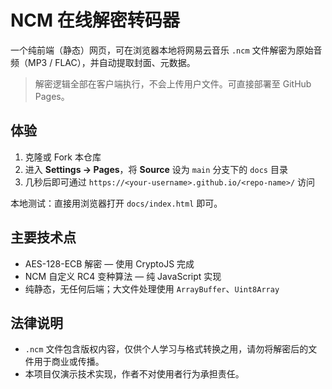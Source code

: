 # NCM 在线解密转码器

一个纯前端（静态）网页，可在浏览器本地将网易云音乐 `.ncm` 文件解密为原始音频（MP3 / FLAC），并自动提取封面、元数据。

> 解密逻辑全部在客户端执行，不会上传用户文件。可直接部署至 GitHub Pages。

## 体验

1. 克隆或 Fork 本仓库
2. 进入 **Settings → Pages**，将 **Source** 设为 `main` 分支下的 `docs` 目录
3. 几秒后即可通过 `https://<your-username>.github.io/<repo-name>/` 访问

本地测试：直接用浏览器打开 `docs/index.html` 即可。

## 主要技术点

* AES-128-ECB 解密 — 使用 CryptoJS 完成
* NCM 自定义 RC4 变种算法 — 纯 JavaScript 实现
* 纯静态，无任何后端；大文件处理使用 `ArrayBuffer`、`Uint8Array`

## 法律说明

* `.ncm` 文件包含版权内容，仅供个人学习与格式转换之用，请勿将解密后的文件用于商业或传播。
* 本项目仅演示技术实现，作者不对使用者行为承担责任。 